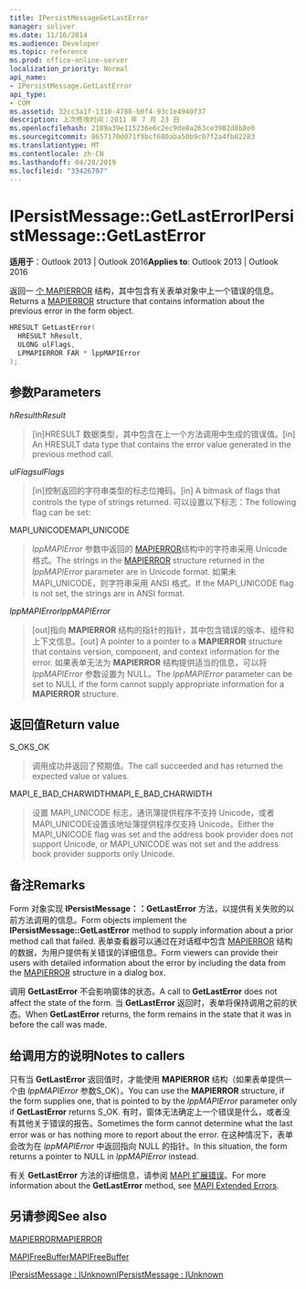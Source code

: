 ```yaml
---
title: IPersistMessageGetLastError
manager: soliver
ms.date: 11/16/2014
ms.audience: Developer
ms.topic: reference
ms.prod: office-online-server
localization_priority: Normal
api_name:
- IPersistMessage.GetLastError
api_type:
- COM
ms.assetid: 32cc3a1f-1310-4788-b0f4-93c1e4940f37
description: 上次修改时间：2011 年 7 月 23 日
ms.openlocfilehash: 2189a39e115236e6c2ec9de8a263ce3982d8b8e0
ms.sourcegitcommit: 8657170d071f9bcf680aba50b9c07f2a4fb82283
ms.translationtype: MT
ms.contentlocale: zh-CN
ms.lasthandoff: 04/28/2019
ms.locfileid: "33426707"
---
```

# <a name="ipersistmessagegetlasterror"></a><span data-ttu-id="414c9-103">IPersistMessage::GetLastError</span><span class="sxs-lookup"><span data-stu-id="414c9-103">IPersistMessage::GetLastError</span></span>

  
  
<span data-ttu-id="414c9-104">**适用于**：Outlook 2013 | Outlook 2016</span><span class="sxs-lookup"><span data-stu-id="414c9-104">**Applies to**: Outlook 2013 | Outlook 2016</span></span> 
  
<span data-ttu-id="414c9-105">返回一 [个 MAPIERROR](mapierror.md) 结构，其中包含有关表单对象中上一个错误的信息。</span><span class="sxs-lookup"><span data-stu-id="414c9-105">Returns a [MAPIERROR](mapierror.md) structure that contains information about the previous error in the form object.</span></span> 
  
```cpp
HRESULT GetLastError(
  HRESULT hResult,
  ULONG ulFlags,
  LPMAPIERROR FAR * lppMAPIError
);
```

## <a name="parameters"></a><span data-ttu-id="414c9-106">参数</span><span class="sxs-lookup"><span data-stu-id="414c9-106">Parameters</span></span>

 <span data-ttu-id="414c9-107">_hResult_</span><span class="sxs-lookup"><span data-stu-id="414c9-107">_hResult_</span></span>
  
> <span data-ttu-id="414c9-108">[in]HRESULT 数据类型，其中包含在上一个方法调用中生成的错误值。</span><span class="sxs-lookup"><span data-stu-id="414c9-108">[in] An HRESULT data type that contains the error value generated in the previous method call.</span></span>
    
 <span data-ttu-id="414c9-109">_ulFlags_</span><span class="sxs-lookup"><span data-stu-id="414c9-109">_ulFlags_</span></span>
  
> <span data-ttu-id="414c9-110">[in]控制返回的字符串类型的标志位掩码。</span><span class="sxs-lookup"><span data-stu-id="414c9-110">[in] A bitmask of flags that controls the type of strings returned.</span></span> <span data-ttu-id="414c9-111">可以设置以下标志：</span><span class="sxs-lookup"><span data-stu-id="414c9-111">The following flag can be set:</span></span>
    
<span data-ttu-id="414c9-112">MAPI_UNICODE</span><span class="sxs-lookup"><span data-stu-id="414c9-112">MAPI_UNICODE</span></span> 
  
> <span data-ttu-id="414c9-113">_lppMAPIError_ 参数中返回的 [MAPIERROR](mapierror.md)结构中的字符串采用 Unicode 格式。</span><span class="sxs-lookup"><span data-stu-id="414c9-113">The strings in the [MAPIERROR](mapierror.md) structure returned in the  _lppMAPIError_ parameter are in Unicode format.</span></span> <span data-ttu-id="414c9-114">如果未MAPI_UNICODE，则字符串采用 ANSI 格式。</span><span class="sxs-lookup"><span data-stu-id="414c9-114">If the MAPI_UNICODE flag is not set, the strings are in ANSI format.</span></span> 
    
 <span data-ttu-id="414c9-115">_lppMAPIError_</span><span class="sxs-lookup"><span data-stu-id="414c9-115">_lppMAPIError_</span></span>
  
> <span data-ttu-id="414c9-116">[out]指向 **MAPIERROR** 结构的指针的指针，其中包含错误的版本、组件和上下文信息。</span><span class="sxs-lookup"><span data-stu-id="414c9-116">[out] A pointer to a pointer to a **MAPIERROR** structure that contains version, component, and context information for the error.</span></span> <span data-ttu-id="414c9-117">如果表单无法为 **MAPIERROR** 结构提供适当的信息，可以将 _lppMAPIError_ 参数设置为 NULL。</span><span class="sxs-lookup"><span data-stu-id="414c9-117">The  _lppMAPIError_ parameter can be set to NULL if the form cannot supply appropriate information for a **MAPIERROR** structure.</span></span> 
    
## <a name="return-value"></a><span data-ttu-id="414c9-118">返回值</span><span class="sxs-lookup"><span data-stu-id="414c9-118">Return value</span></span>

<span data-ttu-id="414c9-119">S_OK</span><span class="sxs-lookup"><span data-stu-id="414c9-119">S_OK</span></span> 
  
> <span data-ttu-id="414c9-120">调用成功并返回了预期值。</span><span class="sxs-lookup"><span data-stu-id="414c9-120">The call succeeded and has returned the expected value or values.</span></span>
    
<span data-ttu-id="414c9-121">MAPI_E_BAD_CHARWIDTH</span><span class="sxs-lookup"><span data-stu-id="414c9-121">MAPI_E_BAD_CHARWIDTH</span></span> 
  
> <span data-ttu-id="414c9-122">设置 MAPI_UNICODE 标志，通讯簿提供程序不支持 Unicode，或者MAPI_UNICODE设置该地址簿提供程序仅支持 Unicode。</span><span class="sxs-lookup"><span data-stu-id="414c9-122">Either the MAPI_UNICODE flag was set and the address book provider does not support Unicode, or MAPI_UNICODE was not set and the address book provider supports only Unicode.</span></span>
    
## <a name="remarks"></a><span data-ttu-id="414c9-123">备注</span><span class="sxs-lookup"><span data-stu-id="414c9-123">Remarks</span></span>

<span data-ttu-id="414c9-124">Form 对象实现 **IPersistMessage：：GetLastError** 方法，以提供有关失败的以前方法调用的信息。</span><span class="sxs-lookup"><span data-stu-id="414c9-124">Form objects implement the **IPersistMessage::GetLastError** method to supply information about a prior method call that failed.</span></span> <span data-ttu-id="414c9-125">表单查看器可以通过在对话框中包含 [MAPIERROR](mapierror.md) 结构的数据，为用户提供有关错误的详细信息。</span><span class="sxs-lookup"><span data-stu-id="414c9-125">Form viewers can provide their users with detailed information about the error by including the data from the [MAPIERROR](mapierror.md) structure in a dialog box.</span></span> 
  
<span data-ttu-id="414c9-126">调用 **GetLastError** 不会影响窗体的状态。</span><span class="sxs-lookup"><span data-stu-id="414c9-126">A call to **GetLastError** does not affect the state of the form.</span></span> <span data-ttu-id="414c9-127">当 **GetLastError** 返回时，表单将保持调用之前的状态。</span><span class="sxs-lookup"><span data-stu-id="414c9-127">When **GetLastError** returns, the form remains in the state that it was in before the call was made.</span></span> 
  
## <a name="notes-to-callers"></a><span data-ttu-id="414c9-128">给调用方的说明</span><span class="sxs-lookup"><span data-stu-id="414c9-128">Notes to callers</span></span>

<span data-ttu-id="414c9-129">只有当 **GetLastError** 返回值时，才能使用 **MAPIERROR** 结构（如果表单提供一个由 _lppMAPIError_ 参数S_OK）。</span><span class="sxs-lookup"><span data-stu-id="414c9-129">You can use the **MAPIERROR** structure, if the form supplies one, that is pointed to by the  _lppMAPIError_ parameter only if **GetLastError** returns S_OK.</span></span> <span data-ttu-id="414c9-130">有时，窗体无法确定上一个错误是什么，或者没有其他关于错误的报告。</span><span class="sxs-lookup"><span data-stu-id="414c9-130">Sometimes the form cannot determine what the last error was or has nothing more to report about the error.</span></span> <span data-ttu-id="414c9-131">在这种情况下，表单会改为在  _lppMAPIError_ 中返回指向 NULL 的指针。</span><span class="sxs-lookup"><span data-stu-id="414c9-131">In this situation, the form returns a pointer to NULL in  _lppMAPIError_ instead.</span></span> 
  
<span data-ttu-id="414c9-132">有关 **GetLastError** 方法的详细信息，请参阅 [MAPI 扩展错误](mapi-extended-errors.md)。</span><span class="sxs-lookup"><span data-stu-id="414c9-132">For more information about the **GetLastError** method, see [MAPI Extended Errors](mapi-extended-errors.md).</span></span>
  
## <a name="see-also"></a><span data-ttu-id="414c9-133">另请参阅</span><span class="sxs-lookup"><span data-stu-id="414c9-133">See also</span></span>



[<span data-ttu-id="414c9-134">MAPIERROR</span><span class="sxs-lookup"><span data-stu-id="414c9-134">MAPIERROR</span></span>](mapierror.md)
  
[<span data-ttu-id="414c9-135">MAPIFreeBuffer</span><span class="sxs-lookup"><span data-stu-id="414c9-135">MAPIFreeBuffer</span></span>](mapifreebuffer.md)
  
[<span data-ttu-id="414c9-136">IPersistMessage : IUnknown</span><span class="sxs-lookup"><span data-stu-id="414c9-136">IPersistMessage : IUnknown</span></span>](ipersistmessageiunknown.md)

